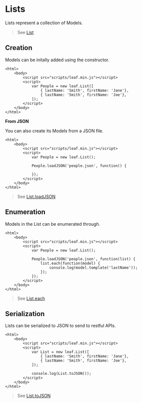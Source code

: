 # Lists

Lists represent a collection of Models.

> See [List](https://github.com/leaf-web/leaf.js/blob/master/docs/api.md#leaf.List)

## Creation

Models can be initally added using the constructor.

	<html>
		<body>
			<script src="scripts/leaf.min.js"></script>
			<script>
				var People = new leaf.List([
					{ lastName: 'Smith', firstName: 'Jane'},
					{ lastName: 'Smith', firstName: 'Joe'},					
				]);
			</script>
		</body>
	</html>

**From JSON**

You can also create its Models from a JSON file.

	<html>
		<body>
			<script src="scripts/leaf.min.js"></script>
			<script>
				var People = new leaf.List();

				People.loadJSON('people.json', function() {

				});
			</script>
		</body>
	</html>

> See [List.loadJSON](https://github.com/leaf-web/leaf.js/blob/master/docs/api.md#leaf.List.loadJSON)

## Enumeration

Models in the List can be enumerated through.

	<html>
		<body>
			<script src="scripts/leaf.min.js"></script>
			<script>
				var People = new leaf.List();

				People.loadJSON('people.json', function(list) {
					list.each(function(model) {
						console.log(model.template('lastName'));
					});
				});
			</script>
		</body>
	</html>

> See [List.each](https://github.com/leaf-web/leaf.js/blob/master/docs/api.md#leaf.List.each)

## Serialization

Lists can be serialized to JSON to send to restful APIs.

	<html>
		<body>
			<script src="scripts/leaf.min.js"></script>
			<script>
				var List = new leaf.List([
					{ lastName: 'Smith', firstName: 'Jane'},
					{ lastName: 'Smith', firstName: 'Joe'},					
				]);

				console.log(List.toJSON());
			</script>
		</body>
	</html>

> See [List.toJSON](https://github.com/leaf-web/leaf.js/blob/master/docs/api.md#leaf.List.toJSON)
